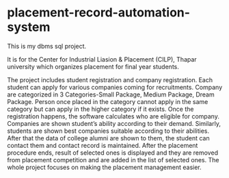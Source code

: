# placement-record-automation-system
This is my dbms sql project.


It is for the Center for Industrial Liasion & Placement (CILP), Thapar university which organizes placement for final year students.


The project includes student registration and company registration. Each student can apply for various companies coming for recruitments. Company are categorized in 3 Categories-Small Package, Medium Package, Dream Package. Person once placed in the category cannot apply in the same category but can apply in the higher category if it exists. Once the registration happens, the software calculates who are eligible for company. Companies are shown student’s ability according to their demand. Similarly, students are shown best companies suitable according to their abilities. After that the data of college alumni are shown to them, the student can contact them and contact record is maintained. After the placement procedure ends, result of selected ones is displayed and they are removed from placement competition and are added in the list of selected ones. The whole project focuses on making the placement management easier.
